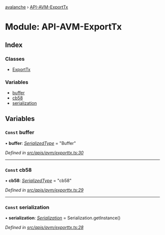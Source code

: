 [avalanche](../README.md) › [API-AVM-ExportTx](api_avm_exporttx.md)

# Module: API-AVM-ExportTx

## Index

### Classes

* [ExportTx](../classes/api_avm_exporttx.exporttx.md)

### Variables

* [buffer](api_avm_exporttx.md#const-buffer)
* [cb58](api_avm_exporttx.md#const-cb58)
* [serialization](api_avm_exporttx.md#const-serialization)

## Variables

### `Const` buffer

• **buffer**: *[SerializedType](utils_serialization.md#serializedtype)* = "Buffer"

*Defined in [src/apis/avm/exporttx.ts:30](https://github.com/ava-labs/avalanchejs/blob/5511161/src/apis/avm/exporttx.ts#L30)*

___

### `Const` cb58

• **cb58**: *[SerializedType](utils_serialization.md#serializedtype)* = "cb58"

*Defined in [src/apis/avm/exporttx.ts:29](https://github.com/ava-labs/avalanchejs/blob/5511161/src/apis/avm/exporttx.ts#L29)*

___

### `Const` serialization

• **serialization**: *[Serialization](../classes/utils_serialization.serialization.md)* = Serialization.getInstance()

*Defined in [src/apis/avm/exporttx.ts:28](https://github.com/ava-labs/avalanchejs/blob/5511161/src/apis/avm/exporttx.ts#L28)*
